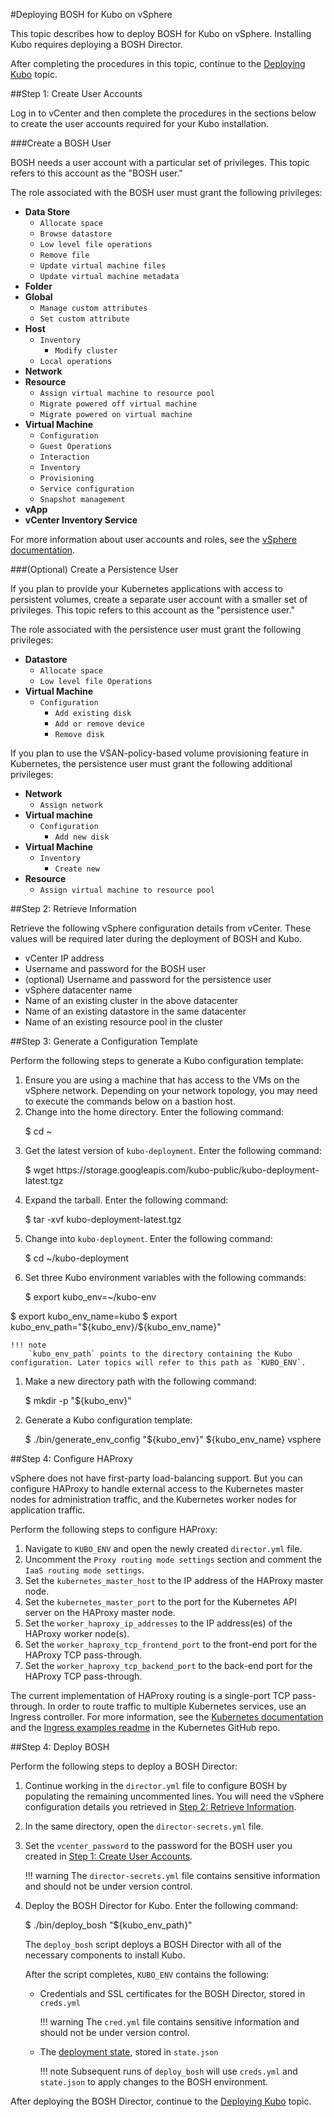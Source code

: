#Deploying BOSH for Kubo on vSphere

This topic describes how to deploy BOSH for Kubo on vSphere. Installing Kubo requires deploying a BOSH Director. 

After completing the procedures in this topic, continue to the [Deploying Kubo](../deploying-kubo/) topic. 

##Step 1: Create User Accounts

Log in to vCenter and then complete the procedures in the sections below to create the user accounts required for your Kubo installation.

###Create a BOSH User 

BOSH needs a user account with a particular set of privileges. This topic refers to this account as the "BOSH user." 

The role associated with the BOSH user must grant the following privileges:    
    
- **Data Store**
    - `Allocate space`
    - `Browse datastore`
    - `Low level file operations`
    - `Remove file`
    - `Update virtual machine files`
    - `Update virtual machine metadata`
- **Folder** 
- **Global**
    - `Manage custom attributes`
    - `Set custom attribute`
- **Host**
    - `Inventory`
        - `Modify cluster`
    - `Local operations`
- **Network**
- **Resource**
    - `Assign virtual machine to resource pool`
    - `Migrate powered off virtual machine`
    - `Migrate powered on virtual machine`
- **Virtual Machine**
    - `Configuration`
    - `Guest Operations`
    - `Interaction`
    - `Inventory`
    - `Provisioning`
    - `Service configuration`
    - `Snapshot management`
- **vApp**
- **vCenter Inventory Service**

For more information about user accounts and roles, see the [vSphere documentation](https://docs.vmware.com/en/VMware-vSphere/6.5/com.vmware.vsphere.security.doc/GUID-18071E9A-EED1-4968-8D51-E0B4F526FDA3.html).

###(Optional) Create a Persistence User

If you plan to provide your Kubernetes applications with access to persistent volumes, create a separate user account with a smaller set of privileges. This topic refers to this account as the "persistence user."

The role associated with the persistence user must grant the following privileges:    

- **Datastore**
    - `Allocate space`
    - `Low level file Operations`
- **Virtual Machine**
    - `Configuration`
        - `Add existing disk`
        - `Add or remove device`
        - `Remove disk`

If you plan to use the VSAN-policy-based volume provisioning feature in Kubernetes, the persistence user must grant the following additional privileges:
    
- **Network**
    - `Assign network`
- **Virtual machine**
    - `Configuration`
        - `Add new disk`
- **Virtual Machine**
    - `Inventory`
        - `Create new`
- **Resource**
    - `Assign virtual machine to resource pool`

##Step 2: Retrieve Information

Retrieve the following vSphere configuration details from vCenter. These values will be required later during the deployment of BOSH and Kubo.

- vCenter IP address
- Username and password for the BOSH user
- (optional) Username and password for the persistence user
- vSphere datacenter name
- Name of an existing cluster in the above datacenter
- Name of an existing datastore in the same datacenter
- Name of an existing resource pool in the cluster

##Step 3: Generate a Configuration Template

Perform the following steps to generate a Kubo configuration template:

1. Ensure you are using a machine that has access to the VMs on the vSphere network. Depending on your network topology, you may need to execute the commands below on a bastion host.
1. Change into the home directory. Enter the following command:
	<p class="terminal">$ cd ~</p>
1. Get the latest version of `kubo-deployment`. Enter the following command:
	<p class="terminal">$ wget http<span>s:/</span>/storage.googleapis.com/kubo-public/kubo-deployment-latest.tgz</p>
1. Expand the tarball. Enter the following command:
	<p class="terminal">$ tar -xvf kubo-deployment-latest.tgz</p>
1. Change into `kubo-deployment`. Enter the following command:
	<p class="terminal">$ cd ~/kubo-deployment</p>
1. Set three Kubo environment variables with the following commands:
	<p class="terminal">$ export kubo_env=~/kubo-env
$ export kubo_env_name=kubo
$ export kubo_env_path="\${kubo_env}/\${kubo_env_name}"</p>

    !!! note
		`kubo_env_path` points to the directory containing the Kubo configuration. Later topics will refer to this path as `KUBO_ENV`.

1. Make a new directory path with the following command:
	<p class="terminal">$ mkdir -p "${kubo_env}"</p>
1. Generate a Kubo configuration template:
   <p class="terminal">$ ./bin/generate_env_config "${kubo_env}" ${kubo_env_name} vsphere</p>

##Step 4: Configure HAProxy

vSphere does not have first-party load-balancing support. But you can configure HAProxy to handle external access to the Kubernetes master nodes for administration traffic, and the Kubernetes worker nodes for application traffic.

Perform the following steps to configure HAProxy:

1. Navigate to `KUBO_ENV` and open the newly created `director.yml` file.
1. Uncomment the `Proxy routing mode settings` section and comment the `IaaS routing mode settings`.
1. Set the `kubernetes_master_host` to the IP address of the HAProxy master node.
1. Set the `kubernetes_master_port` to the port for the Kubernetes API server on the HAProxy master node.
1. Set the `worker_haproxy_ip_addresses` to the IP address(es) of the HAProxy worker node(s).
1. Set the `worker_haproxy_tcp_frontend_port` to the front-end port for the HAProxy TCP pass-through.
1. Set the `worker_haproxy_tcp_backend_port` to the back-end port for the HAProxy TCP pass-through.

The current implementation of HAProxy routing is a single-port TCP pass-through. In order to route traffic to multiple Kubernetes services, use an Ingress controller. For more information, see the [Kubernetes documentation](https://kubernetes.io/docs/concepts/services-networking/ingress/) and the [Ingress examples readme](https://github.com/kubernetes/ingress/tree/master/examples#ingress-examples)  in the Kubernetes GitHub repo.

##Step 4: Deploy BOSH

Perform the following steps to deploy a BOSH Director:

1. Continue working in the `director.yml` file to configure BOSH by populating the remaining uncommented lines. You will need the vSphere configuration details you retrieved in [Step 2: Retrieve Information](#Step-2-Retrieve-Information).
1. In the same directory, open the `director-secrets.yml` file. 
1. Set the `vcenter_password` to the password for the BOSH user you created in [Step 1: Create User Accounts](#Create-a-BOSH-User).

	!!! warning
		The `director-secrets.yml` file contains sensitive information and should not be under version control.

1. Deploy the BOSH Director for Kubo. Enter the following command:

	<p class="terminal">$ ./bin/deploy_bosh "${kubo_env_path}"</p>
    
	The `deploy_bosh` script deploys a BOSH Director with all of the necessary components to install Kubo. 

	After the script completes, `KUBO_ENV` contains the following:

	* Credentials and SSL certificates for the BOSH Director, stored in `creds.yml`

		!!! warning
			The `cred.yml` file contains sensitive information and should not be under version control.

	* The [deployment state](https://bosh.io/docs/cli-envs.html#deployment-state), stored in `state.json`

		!!! note
			Subsequent runs of `deploy_bosh` will use `creds.yml` and `state.json` to apply changes to the BOSH environment.

After deploying the BOSH Director, continue to the [Deploying Kubo](../deploying-kubo/) topic.